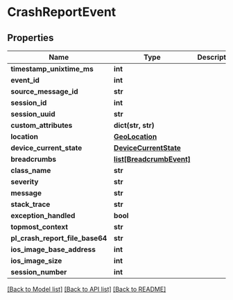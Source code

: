 # CrashReportEvent

## Properties
Name | Type | Description | Notes
------------ | ------------- | ------------- | -------------
**timestamp_unixtime_ms** | **int** |  | [optional] 
**event_id** | **int** |  | [optional] 
**source_message_id** | **str** |  | [optional] 
**session_id** | **int** |  | [optional] 
**session_uuid** | **str** |  | [optional] 
**custom_attributes** | **dict(str, str)** |  | [optional] 
**location** | [**GeoLocation**](GeoLocation.md) |  | [optional] 
**device_current_state** | [**DeviceCurrentState**](DeviceCurrentState.md) |  | [optional] 
**breadcrumbs** | [**list[BreadcrumbEvent]**](BreadcrumbEvent.md) |  | [optional] 
**class_name** | **str** |  | 
**severity** | **str** |  | [optional] 
**message** | **str** |  | 
**stack_trace** | **str** |  | 
**exception_handled** | **bool** |  | 
**topmost_context** | **str** |  | [optional] 
**pl_crash_report_file_base64** | **str** |  | [optional] 
**ios_image_base_address** | **int** |  | [optional] 
**ios_image_size** | **int** |  | [optional] 
**session_number** | **int** |  | [optional] 

[[Back to Model list]](../README.md#documentation-for-models) [[Back to API list]](../README.md#documentation-for-api-endpoints) [[Back to README]](../README.md)


